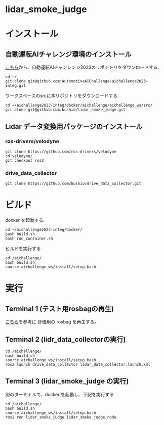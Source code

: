 # lidar_smoke_judge

# インストール
## 自動運転AIチャレンジ環境のインストール
[こちら](https://github.com/AutomotiveAIChallenge/aichallenge2023-integ/tree/main)から、自動運転AIチャンレンジ2023のリポジトリをダウンロードする.

```
cd ~/
git clone git@github.com:AutomotiveAIChallenge/aichallenge2023-integ.git
```
ワークスペースのsrcに本リポジトリをダウンロードする.

```
cd ~/aichallenge2023-integ/docker/aichallenge/aichallenge_ws/src/
git clone git@github.com:bushio/lidar_smoke_judge.git
```
## Lidar データ変換用パッケージのインストール
### ros-drivers/velodyne
```
git clone https://github.com/ros-drivers/velodyne
cd velodyne/
git checkout ros2
```
### drive_data_collector
```
git clone https://github.com/bushio/drive_data_collector.git
```


# ビルド
docker を起動する.
```
cd ~/aichallenge2023-integ/docker/
bash build.sh 
bash run_container.sh
```

ビルドを実行する.
```
cd /aichallenge/
bash build.sh
source aichallenge_ws/install/setup.bash
```

# 実行
## Terminal 1 (テスト用rosbagの再生)
[こちら](https://qiita.com/bushio/items/ce0b8fdf42004bada01b)を参考に 評価用の rosbag を再生する。

## Terminal 2 (lidr_data_collectorの実行)
```
cd /aichallenge/
bash build.sh
source aichallenge_ws/install/setup.bash
ros2 launch drive_data_collector lidar_data_collector.launch.xml
```

## Terminal 3 (lidar_smoke_judge の実行)
別のターミナルで、docker を起動し、下記を実行する
```
cd /aichallenge/
bash build.sh
source aichallenge_ws/install/setup.bash
ros2 run lidar_smoke_judge lidar_smoke_judge_node 
```